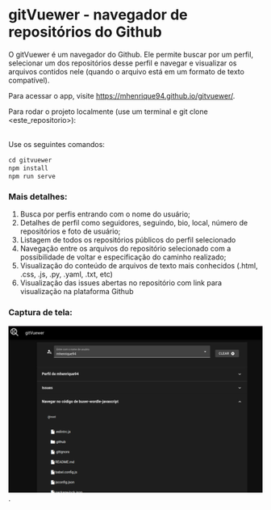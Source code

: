 # gitVuewer - navegador de repositórios do Github

O gitVuewer é um navegador do Github. Ele permite buscar por um perfil, selecionar um dos repositórios desse perfil e navegar e visualizar os arquivos contidos nele (quando o arquivo está em um formato de texto compatível).

Para acessar o app, visite https://mhenrique94.github.io/gitvuewer/.

Para rodar o projeto localmente (use um terminal e git clone <este_repositorio>):

<br> Use os seguintes comandos:

```
cd gitvuewer
npm install
npm run serve
```

### Mais detalhes:

1. Busca por perfis entrando com o nome do usuário;
2. Detalhes de perfil como seguidores, seguindo, bio, local, número de repositórios e foto de usuário;
3. Listagem de todos os repositórios públicos do perfil selecionado
4. Navegação entre os arquivos do repositório selecionado com a possibilidade de voltar e especificação do caminho realizado;
5. Visualização do conteúdo de arquivos de texto mais conhecidos (.html, .css, .js, .py, .yaml, .txt, etc)
6. Visualização das issues abertas no repositório com link para visualização na plataforma Github

### Captura de tela:

![Captura de Tela do aplicativo em funcioanamento](https://github.com/mhenrique94/gitvuewer/blob/main/src/assets/pv_gitvuewer.jpg "Captura de Tela do aplicativo em funcioanamento").
